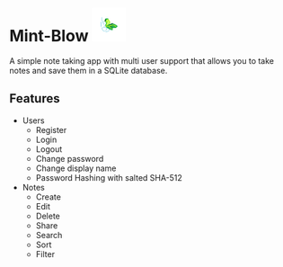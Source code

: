 # Mint-Blow <img height="60px" src="./app/src/main/resources/assets/svg/icon.svg" />

A simple note taking app with multi user support that allows you to take notes and save them in a SQLite database.

## Features
- Users
  - Register
  - Login
  - Logout
  - Change password
  - Change display name
  - Password Hashing with salted SHA-512
- Notes
  - Create
  - Edit
  - Delete
  - Share
  - Search
  - Sort
  - Filter
